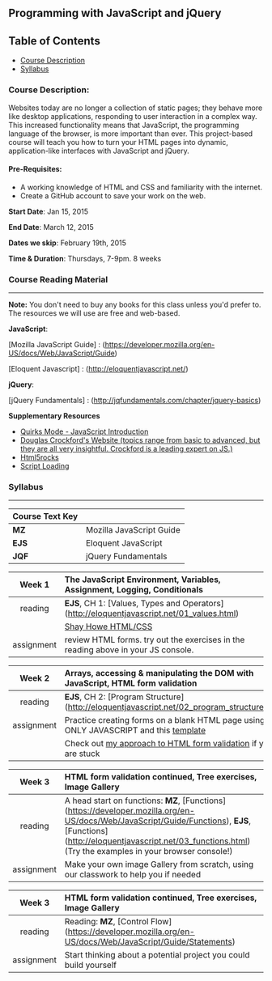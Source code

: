 ## Programming with JavaScript and jQuery

## Table of Contents
+ [Course Description](#course-description)
+ [Syllabus](#syllabus)


### Course Description:

Websites today are no longer a collection of static pages; they behave more like desktop applications, responding to user interaction in a complex way. This increased functionality means that JavaScript, the programming language of the browser, is more important than ever. This project-based course will teach you how to turn your HTML pages into dynamic, application-like interfaces with JavaScript and jQuery. 

#### Pre-Requisites:

+ A working knowledge of HTML and CSS and familiarity with the internet. 
+ Create a GitHub account to save your work on the web.  

**Start Date**: Jan 15, 2015

**End Date**: March 12, 2015

**Dates we skip**: February 19th, 2015

**Time & Duration**: Thursdays, 7-9pm. 8 weeks



### Course Reading Material
***
**Note:** You don't need to buy any books for this class unless you'd prefer to.  The resources we will use are free and web-based.


**JavaScript**: 

[Mozilla JavaScript Guide] : (https://developer.mozilla.org/en-US/docs/Web/JavaScript/Guide)

[Eloquent Javascript] : (http://eloquentjavascript.net/)

**jQuery**:

[jQuery Fundamentals] : (http://jqfundamentals.com/chapter/jquery-basics)

**Supplementary Resources**
+ [Quirks Mode - JavaScript Introduction](http://www.quirksmode.org/js/intro.html)
+ [Douglas Crockford's Website (topics range from basic to advanced, but they are all very insightful. Crockford is a leading expert on JS.) ](http://javascript.crockford.com/)
+ [Html5rocks](http://www.html5rocks.com/en/)
+ [Script Loading](http://www.html5rocks.com/en/tutorials/speed/script-loading/)


### Syllabus
***
| Course Text Key |                  |
| --------------- | :--------------- |
| **MZ**  | Mozilla JavaScript Guide | 
| **EJS** | Eloquent JavaScript      |
| **JQF** | jQuery Fundamentals      |


| Week 1 | The JavaScript Environment, Variables, Assignment, Logging, Conditionals |
|:-------------:|:-----|
| reading     |   **EJS**, CH 1: [Values, Types and Operators] (http://eloquentjavascript.net/01_values.html) |
|             | [Shay Howe HTML/CSS](http://learn.shayhowe.com/) |
| assignment    | review HTML forms. try out the exercises in the reading above in your JS console. |
 
| Week 2 | Arrays, accessing & manipulating the DOM with JavaScript, HTML form validation |
|:-------------:|:-----|
| reading     |   **EJS**, CH 2: [Program Structure] (http://eloquentjavascript.net/02_program_structure.html) |
| assignment    | Practice creating forms on a blank HTML page using ONLY JAVASCRIPT and this [template](https://github.com/jswithalex/BACE-Winter2015/blob/master/TEMPLATES.md) |
|     | Check out [my approach to HTML form validation](https://github.com/jswithalex/BACE-Winter2015/blob/master/week2/validate.js) if you are stuck |

| Week 3 | HTML form validation continued, Tree exercises, Image Gallery |
|:-------------:|:-----|
| reading     |   A head start on functions: **MZ**, [Functions] (https://developer.mozilla.org/en-US/docs/Web/JavaScript/Guide/Functions), **EJS**, [Functions] (http://eloquentjavascript.net/03_functions.html) (Try the examples in your browser console!) |
| assignment    | Make your own image Gallery from scratch, using our classwork to help you if needed|

| Week 3 | HTML form validation continued, Tree exercises, Image Gallery |
|:-------------:|:-----|
| reading     |   Reading: **MZ**, [Control Flow] (https://developer.mozilla.org/en-US/docs/Web/JavaScript/Guide/Statements)|
| assignment    | Start thinking about a potential project you could build yourself |
